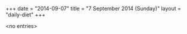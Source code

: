 +++
date = "2014-09-07"
title = "7 September 2014 (Sunday)"
layout = "daily-diet"
+++

<p>&lt;no entries&gt;</p>